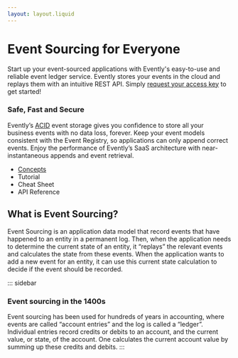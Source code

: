 ```yaml
---
layout: layout.liquid
---
```

# Event Sourcing for Everyone

Start up your event-sourced applications with Evently's easy-to-use and reliable event ledger service. Evently stores your events in the cloud and replays them with an intuitive REST API. Simply [request your access key](signup/) to get started!

### Safe, Fast and Secure

Evently’s [ACID](acid/) event storage gives you confidence to store all your business events with no data loss, forever. Keep your event models consistent with the Event Registry, so applications can only append correct events. Enjoy the performance of Evently’s SaaS architecture with near-instantaneous appends and event retrieval.

* [Concepts](concepts/)
* Tutorial
* Cheat Sheet
* API Reference

## What is Event Sourcing?

Event Sourcing is an application data model that record events that have happened to an entity in a permanent log. Then, when the application needs to determine the current state of an entity, it “replays” the relevant events and calculates the state from these events. When the application wants to add a new event for an entity, it can use this current state calculation to decide if the event should be recorded.

::: sidebar

### Event sourcing in the 1400s

Event sourcing has been used for hundreds of years in accounting, where events are called “account entries” and the log is called a “ledger”. Individual entries record credits or debits to an account, and the current value, or state, of the account. One calculates the current account value by summing up these credits and debits.
:::

